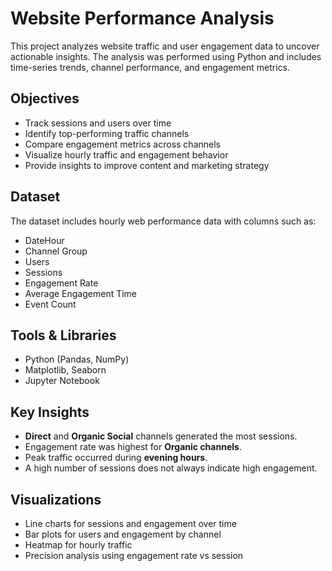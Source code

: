 # Website Performance Analysis

This project analyzes website traffic and user engagement data to uncover actionable insights. The analysis was performed using Python and includes time-series trends, channel performance, and engagement metrics.

## Objectives

- Track sessions and users over time
- Identify top-performing traffic channels
- Compare engagement metrics across channels
- Visualize hourly traffic and engagement behavior
- Provide insights to improve content and marketing strategy

## Dataset

The dataset includes hourly web performance data with columns such as:

- DateHour
- Channel Group
- Users
- Sessions
- Engagement Rate
- Average Engagement Time
- Event Count

## Tools & Libraries

- Python (Pandas, NumPy)
- Matplotlib, Seaborn
- Jupyter Notebook

## Key Insights

- **Direct** and **Organic Social** channels generated the most sessions.
- Engagement rate was highest for **Organic channels**.
- Peak traffic occurred during **evening hours**.
- A high number of sessions does not always indicate high engagement.

## Visualizations

- Line charts for sessions and engagement over time
- Bar plots for users and engagement by channel
- Heatmap for hourly traffic
- Precision analysis using engagement rate vs session


